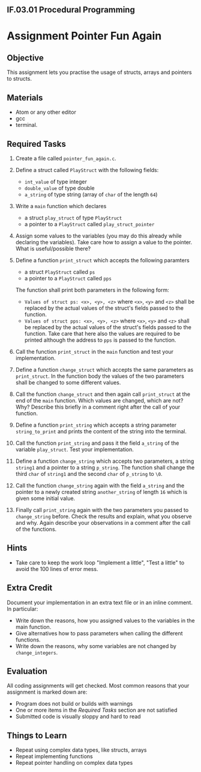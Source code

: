 ## IF.03.01 Procedural Programming
# Assignment Pointer Fun Again

## Objective
This assignment lets you practise the usage of structs, arrays and pointers to structs.

## Materials
- Atom or any other editor
- gcc
- terminal.

## Required Tasks
1. Create a file called `pointer_fun_again.c`.
1. Define a struct called `PlayStruct` with the following fields:
   - `int_value` of type integer
   - `double_value` of type double
   - `a_string` of type string (array of `char` of the length `64`)
1. Write a `main` function which declares
   - a struct `play_struct` of type `PlayStruct`
   - a pointer to a `PlayStruct` called `play_struct_pointer`

3. Assign some values to the variables (you may do this already while declaring the variables). Take care how to assign a value to the pointer. What is useful/possible there?

2. Define a function `print_struct` which accepts the following paramters
   - a struct `PlayStruct` called `ps`
   - a pointer to a `PlayStruct` called `pps`

   The function shall print both parameters in the following form:
   - `Values of struct ps: <x>, <y>, <z>` where `<x>`, `<y>` and `<z>` shall be replaced by the actual values of the struct's fields passed to the function.
   - `Values of struct pps: <x>, <y>, <z>` where `<x>`, `<y>` and `<z>` shall be replaced by the actual values of the struct's fields passed to the function. Take care that here also the values are required to be printed although the address to `pps` is passed to the function.

4. Call the function `print_struct` in the `main` function and test your implementation.

5. Define a function `change_struct` which accepts the same parameters as `print_struct`. In the function body the values of the two parameters shall be changed to some different values.

6. Call the function `change_struct` and then again call `print_struct` at the end of the `main` function. Which values are changed, which are not? Why? Describe this briefly in a comment right after the call of your function.

7. Define a function `print_string` which accepts a string parameter `string_to_print` and prints the content of the string into the terminal.

7. Call the function `print_string` and pass it the field `a_string` of the variable `play_struct`. Test your implementation.

7. Define a function `change_string` which accepts two parameters, a string `string1` and a pointer to a string `p_string`. The function shall change the third `char` of `string1` and the second `char` of `p_string` to `\0`.

7. Call the function `change_string` again with the field `a_string` and the pointer to a newly created string `another_string` of length `16` which is given some initial value.

7. Finally call `print_string` again with the two parameters you passed to `change_string` before. Check the results and explain, what you observe and why. Again describe your observations in a comment after the call of the functions.

## Hints
- Take care to keep the work loop "Implement a little", "Test a little" to avoid the 100 lines of error mess.

## Extra Credit
Document your implementation in an extra text file or in an inline comment. In particular:
- Write down the reasons, how you assigned values to the variables in the main function.
- Give alternatives how to pass parameters when calling the different functions.
- Write down the reasons, why some variables are not changed by `change_integers`.

## Evaluation
All coding assignments will get checked. Most common reasons that your assignment is marked down are:

- Program does not build or builds with warnings
- One or more items in the *Required Tasks* section are not satisfied
- Submitted code is visually sloppy and hard to read

## Things to Learn
- Repeat using complex data types, like structs, arrays
- Repeat implementing functions
- Repeat pointer handling on complex data types
